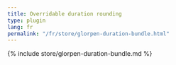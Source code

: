 ```yaml
---
title: Overridable duration rounding
type: plugin
lang: fr
permalink: "/fr/store/glorpen-duration-bundle.html"
---
```


{% include store/glorpen-duration-bundle.md %}
